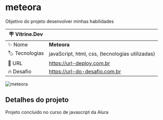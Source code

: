 # meteora

Objetivo do projeto desenvolver minhas habilidades

| :placard: Vitrine.Dev |     |
| -------------  | --- |
| :sparkles: Nome        | **Meteora**
| :label: Tecnologias | javaScript, html, css, (tecnologias utilizadas)
| :rocket: URL         | https://url-deploy.com.br
| :fire: Desafio     | https://url-do-desafio.com.br

<!-- Inserir imagem com a #vitrinedev ao final do link -->
![meteora](file:///C:/Users/stanl/OneDrive/Documentos/meteora/assets/Desktop/banner1-desktop.png#vitrinedev)

## Detalhes do projeto
Projeto concluido no curso de javascript da Alura
